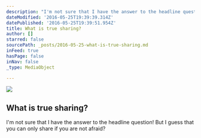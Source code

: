 ```yaml
---
description: "I'm not sure that I have the answer to the headline question! But I guess that you can only share if you are not afraid?"
dateModified: '2016-05-25T19:39:39.314Z'
datePublished: '2016-05-25T19:39:51.954Z'
title: What is true sharing?
author: []
starred: false
sourcePath: _posts/2016-05-25-what-is-true-sharing.md
inFeed: true
hasPage: false
inNav: false
_type: MediaObject

---
```

<article style=""><img src="https://the-grid-user-content.s3-us-west-2.amazonaws.com/40b58fb0-5d95-4e32-8cdd-ccf8fd188d40.jpg" /><h1>What is true sharing?</h1><p>I'm not sure that I have the answer to the headline question! But I guess that you can only share if you are not afraid?</p></article>